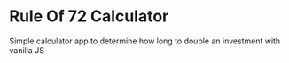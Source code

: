 # Rule Of 72 Calculator
 Simple calculator app to determine how long to double an investment with vanilla JS
